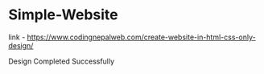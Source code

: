 # Simple-Website

link - https://www.codingnepalweb.com/create-website-in-html-css-only-design/



Design Completed Successfully
